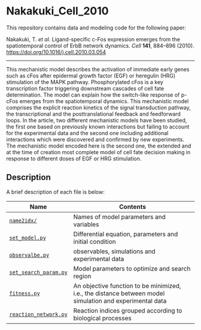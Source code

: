 # Nakakuki_Cell_2010
This repository contains data and modeling code for the following paper:

Nakakuki, T. *et al.* Ligand-specific c-Fos expression emerges from the spatiotemporal control of ErbB network dynamics. *Cell* **141**, 884–896 (2010). https://doi.org/10.1016/j.cell.2010.03.054

---
This mechanistic model describes the activation of immediate early genes such as cFos after epidermal growth factor (EGF) or heregulin (HRG) stimulation of the MAPK pathway. Phosphorylated cFos is a key transcription factor triggering downstream cascades of cell fate determination. The model can explain how the switch-like response of p-cFos emerges from the spatiotemporal dynamics. This mechanistic model comprises the explicit reaction kinetics of the signal transduction pathway, the transcriptional and the posttranslational feedback and feedforward loops. In the article, two different mechanistic models have been studied, the first one based on previously known interactions but failing to account for the experimental data and the second one including additional interactions which were discovered and confirmed by new experiments. The mechanistic model encoded here is the second one, the extended and at the time of creation most complete model of cell fate decision making in response to different doses of EGF or HRG stimulation.

## Description
A brief description of each file is below:

|Name|Contents|
|---|---|
|[`name2idx/`](./name2idx/)|Names of model parameters and variables|
|[`set_model.py`](./set_model.py)|Differential equation, parameters and initial condition|
|[`observalbe.py`](./observable.py)|observables, simulations and experimental data|
|[`set_search_param.py`](./set_search_param.py)|Model parameters to optimize and search region|
|[`fitness.py`](./fitness.py)|An objective function to be minimized, i.e., the distance between model simulation and experimental data|
|[`reaction_network.py`](./reaction_network.py)|Reaction indices grouped according to biological processes|